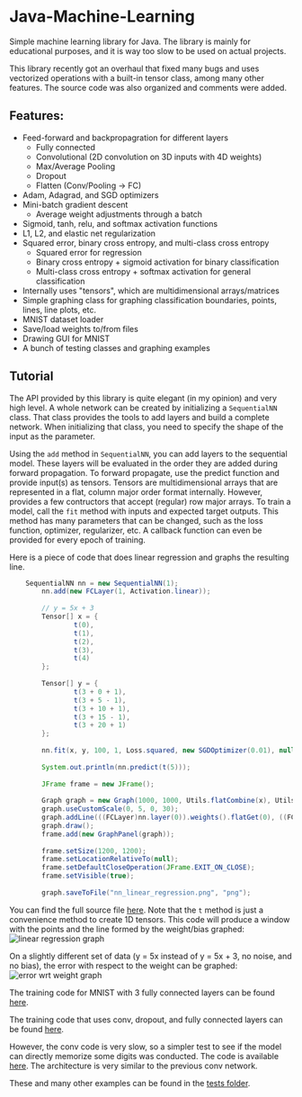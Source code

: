# Java-Machine-Learning
Simple machine learning library for Java. The library is mainly for educational purposes, and it is way too slow to be used on actual projects.

This library recently got an overhaul that fixed many bugs and uses vectorized operations with a built-in tensor class, among many other features. The source code was also organized and comments were added.

## Features:
- Feed-forward and backpropagration for different layers
  - Fully connected
  - Convolutional (2D convolution on 3D inputs with 4D weights)
  - Max/Average Pooling
  - Dropout
  - Flatten (Conv/Pooling -> FC)
- Adam, Adagrad, and SGD optimizers
- Mini-batch gradient descent
  - Average weight adjustments through a batch
- Sigmoid, tanh, relu, and softmax activation functions
- L1, L2, and elastic net regularization
- Squared error, binary cross entropy, and multi-class cross entropy
  - Squared error for regression
  - Binary cross entropy + sigmoid activation for binary classification
  - Multi-class cross entropy + softmax activation for general classification
- Internally uses "tensors", which are multidimensional arrays/matrices
- Simple graphing class for graphing classification boundaries, points, lines, line plots, etc.
- MNIST dataset loader
- Save/load weights to/from files
- Drawing GUI for MNIST
- A bunch of testing classes and graphing examples

## Tutorial
The API provided by this library is quite elegant (in my opinion) and very high level. A whole network can be created by initializing a `SequentialNN` class. That class provides the tools to add layers and build a complete network. When initializing that class, you need to specify the shape of the input as the parameter.

Using the `add` method in `SequentialNN`, you can add layers to the sequential model. These layers will be evaluated in the order they are added during forward propagation. To forward propagate, use the predict function and provide input(s) as tensors. Tensors are multidimensional arrays that are represented in a flat, column major order format internally. However, provides a few contructors that accept (regular) row major arrays. To train a model, call the `fit` method with inputs and expected target outputs. This method has many parameters that can be changed, such as the loss function, optimizer, regularizer, etc. A callback function can even be provided for every epoch of training.

Here is a piece of code that does linear regression and graphs the resulting line.
```java
    SequentialNN nn = new SequentialNN(1);
		nn.add(new FCLayer(1, Activation.linear));
		
		// y = 5x + 3
		Tensor[] x = {
				t(0),
				t(1),
				t(2),
				t(3),
				t(4)
		};
		
		Tensor[] y = {
				t(3 + 0 + 1),
				t(3 + 5 - 1),
				t(3 + 10 + 1),
				t(3 + 15 - 1),
				t(3 + 20 + 1)
		};
		
		nn.fit(x, y, 100, 1, Loss.squared, new SGDOptimizer(0.01), null, false, true, true);
		
		System.out.println(nn.predict(t(5)));
		
		JFrame frame = new JFrame();
		
		Graph graph = new Graph(1000, 1000, Utils.flatCombine(x), Utils.flatCombine(y), null, null);
		graph.useCustomScale(0, 5, 0, 30);
		graph.addLine(((FCLayer)nn.layer(0)).weights().flatGet(0), ((FCLayer)nn.layer(0)).bias().flatGet(0));
		graph.draw();
		frame.add(new GraphPanel(graph));
		
		frame.setSize(1200, 1200);
		frame.setLocationRelativeTo(null);
		frame.setDefaultCloseOperation(JFrame.EXIT_ON_CLOSE);
		frame.setVisible(true);
		
		graph.saveToFile("nn_linear_regression.png", "png");
```
You can find the full source file [here](https://github.com/Daniel-Liu-c0deb0t/Java-Machine-Learning/blob/master/src/tests/LinearGraph.java). Note that the `t` method is just a convenience method to create 1D tensors. This code will produce a window with the points and the line formed by the weight/bias graphed:
![linear regression graph](https://github.com/Daniel-Liu-c0deb0t/Java-Machine-Learning/blob/master/nn_linear_regression.png)

On a slightly different set of data (y = 5x instead of y = 5x + 3, no noise, and no bias), the error with respect to the weight can be graphed:
![error wrt weight graph](https://github.com/Daniel-Liu-c0deb0t/Java-Machine-Learning/blob/master/error_graph_squared.png)

The training code for MNIST with 3 fully connected layers can be found [here](https://github.com/Daniel-Liu-c0deb0t/Java-Machine-Learning/blob/master/src/tests/TrainMNISTFullyConnected.java).

The training code that uses conv, dropout, and fully connected layers can be found [here](https://github.com/Daniel-Liu-c0deb0t/Java-Machine-Learning/blob/master/src/tests/TrainMNISTConv.java).

However, the conv code is very slow, so a simpler test to see if the model can directly memorize some digits was conducted. The code is available [here](https://github.com/Daniel-Liu-c0deb0t/Java-Machine-Learning/blob/master/src/tests/TrainMNISTConvMemorize.java). The architecture is very similar to the previous conv network.

These and many other examples can be found in the [tests folder](https://github.com/Daniel-Liu-c0deb0t/Java-Machine-Learning/tree/master/src/tests).
